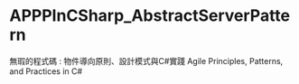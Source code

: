 # APPPInCSharp_AbstractServerPattern

無瑕的程式碼 : 物件導向原則、設計模式與C#實踐 Agile Principles, Patterns, and Practices in C#